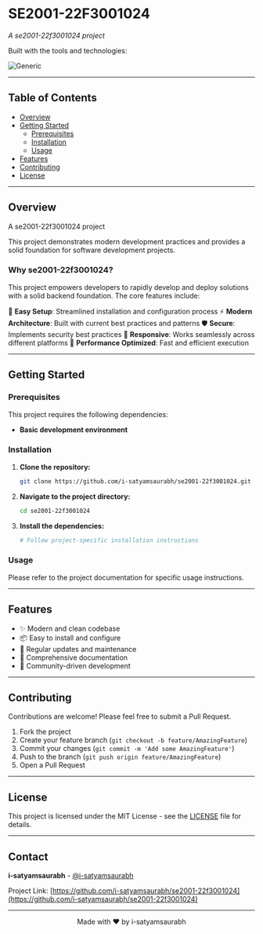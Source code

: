 # SE2001-22F3001024

*A se2001-22f3001024 project*



Built with the tools and technologies:

![Generic](https://img.shields.io/badge/Code-Generic-blue?style=for-the-badge)

---

## Table of Contents

- [Overview](#overview)
- [Getting Started](#getting-started)
  - [Prerequisites](#prerequisites)
  - [Installation](#installation)
  - [Usage](#usage)
- [Features](#features)
- [Contributing](#contributing)
- [License](#license)

---

## Overview

A se2001-22f3001024 project

This project demonstrates modern development practices and provides a solid foundation for software development projects.

### Why se2001-22f3001024?

This project empowers developers to rapidly develop and deploy solutions with a solid backend foundation. The core features include:

🔧 **Easy Setup**: Streamlined installation and configuration process
⚡ **Modern Architecture**: Built with current best practices and patterns
🛡️ **Secure**: Implements security best practices
📱 **Responsive**: Works seamlessly across different platforms
🚀 **Performance Optimized**: Fast and efficient execution

---

## Getting Started

### Prerequisites

This project requires the following dependencies:

- **Basic development environment**

### Installation

1. **Clone the repository:**
   ```bash
   git clone https://github.com/i-satyamsaurabh/se2001-22f3001024.git
   ```

2. **Navigate to the project directory:**
   ```bash
   cd se2001-22f3001024
   ```

3. **Install the dependencies:**
   ```bash
   # Follow project-specific installation instructions
   ```

### Usage

Please refer to the project documentation for specific usage instructions.

---

## Features

- ✨ Modern and clean codebase
- 📦 Easy to install and configure
- 🔄 Regular updates and maintenance
- 📖 Comprehensive documentation
- 🤝 Community-driven development

---

## Contributing

Contributions are welcome! Please feel free to submit a Pull Request.

1. Fork the project
2. Create your feature branch (`git checkout -b feature/AmazingFeature`)
3. Commit your changes (`git commit -m 'Add some AmazingFeature'`)
4. Push to the branch (`git push origin feature/AmazingFeature`)
5. Open a Pull Request

---

## License

This project is licensed under the MIT License - see the [LICENSE](LICENSE) file for details.

---

## Contact

**i-satyamsaurabh** - [@i-satyamsaurabh](https://github.com/i-satyamsaurabh)

Project Link: [https://github.com/i-satyamsaurabh/se2001-22f3001024](https://github.com/i-satyamsaurabh/se2001-22f3001024)

---

<div align="center">
Made with ❤️ by i-satyamsaurabh
</div>
